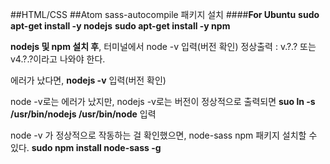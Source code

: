 ##HTML/CSS 
##Atom sass-autocompile 패키지 설치
####**For Ubuntu**
**sudo apt-get install -y nodejs**
**sudo apt-get install -y npm**

**nodejs 및 npm 설치 후**,
터미널에서 node -v 입력(버전 확인)
정상출력 : v.?.? 또는 v4.?.?이라고 나와야 한다.

에러가 났다면,
**nodejs -v** 입력(버전 확인)

node -v로는 에러가 났지만, nodejs -v로는 버전이 정상적으로 출력되면
**suo ln -s /usr/bin/nodejs /usr/bin/node** 입력

node -v 가 정상적으로 작동하는 걸 확인했으면,
node-sass npm 패키지 설치할 수 있다.
**sudo npm install node-sass -g**
